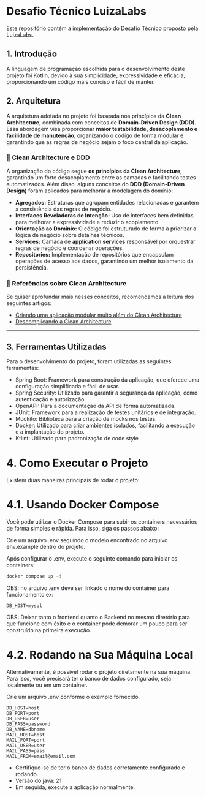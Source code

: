 # Desafio Técnico LuizaLabs
Este repositório contém a implementação do Desafio Técnico proposto pela LuizaLabs.

## 1. Introdução
A linguagem de programação escolhida para o desenvolvimento deste projeto foi Kotlin, devido à sua simplicidade, expressividade e eficácia, proporcionando um código mais conciso e fácil de manter.

## 2. Arquitetura
A arquitetura adotada no projeto foi baseada nos princípios da **Clean Architecture**, combinada com conceitos de **Domain-Driven Design (DDD)**.  
Essa abordagem visa proporcionar **maior testabilidade, desacoplamento e facilidade de manutenção**, organizando o código de forma modular e garantindo que as regras de negócio sejam o foco central da aplicação.

### **🔹 Clean Architecture e DDD**
A organização do código segue **os princípios da Clean Architecture**, garantindo um forte desacoplamento entre as camadas e facilitando testes automatizados. Além disso, alguns conceitos do **DDD (Domain-Driven Design)** foram aplicados para melhorar a modelagem do domínio:

- **Agregados:** Estruturas que agrupam entidades relacionadas e garantem a consistência das regras de negócio.
- **Interfaces Reveladoras de Intenção:** Uso de interfaces bem definidas para melhorar a expressividade e reduzir o acoplamento.
- **Orientação ao Domínio:** O código foi estruturado de forma a priorizar a lógica de negócio sobre detalhes técnicos.
- **Services:** Camada de **application services** responsável por orquestrar regras de negócio e coordenar operações.
- **Repositories:** Implementação de repositórios que encapsulam operações de acesso aos dados, garantindo um melhor isolamento da persistência.

### **🔹 Referências sobre Clean Architecture**
Se quiser aprofundar mais nesses conceitos, recomendamos a leitura dos seguintes artigos:

- [Criando uma aplicação modular muito além do Clean Architecture](https://medium.com/luizalabs/criando-uma-aplica%C3%A7%C3%A3o-modular-muito-al%C3%A9m-do-clean-architecture-5dde3687c5d6)
- [Descomplicando a Clean Architecture](https://medium.com/luizalabs/descomplicando-a-clean-architecture-cf4dfc4a1ac6)

---

## 3. Ferramentas Utilizadas
Para o desenvolvimento do projeto, foram utilizadas as seguintes ferramentas:

- Spring Boot: Framework para construção da aplicação, que oferece uma configuração simplificada e fácil de usar.
- Spring Security: Utilizado para garantir a segurança da aplicação, como autenticação e autorização.
- OpenAPI: Para a documentação da API de forma automatizada.
- JUnit: Framework para a realização de testes unitários e de integração.
- Mockito: Biblioteca para a criação de mocks nos testes.
- Docker: Utilizado para criar ambientes isolados, facilitando a execução e a implantação do projeto.
- Ktlint: Utilizado para padronização de code style
  
# 4. Como Executar o Projeto
Existem duas maneiras principais de rodar o projeto:

# 4.1. Usando Docker Compose
Você pode utilizar o Docker Compose para subir os containers necessários de forma simples e rápida. Para isso, siga os passos abaixo:

Crie um arquivo .env seguindo o modelo encontrado no arquivo env.example dentro do projeto.

Após configurar o .env, execute o seguinte comando para iniciar os containers:

```bash
docker compose up -d
```
OBS: no arquivo .env deve ser linkado o nome do container para funcionamento
ex:
```
DB_HOST=mysql
```
OBS: Deixar tanto o frontend quanto o Backend no mesmo diretório para que funcione com êxito e o container pode demorar um pouco para ser construído na primeira execução.

# 4.2. Rodando na Sua Máquina Local
Alternativamente, é possível rodar o projeto diretamente na sua máquina. Para isso, você precisará ter o banco de dados configurado, seja localmente ou em um container.

Crie um arquivo .env conforme o exemplo fornecido.

```
DB_HOST=host
DB_PORT=port
DB_USER=user
DB_PASS=password
DB_NAME=dbname
MAIL_HOST=host
MAIL_PORT=port
MAIL_USER=user
MAIL_PASS=pass
MAIL_FROM=email@email.com
```

- Certifique-se de ter o banco de dados corretamente configurado e rodando.
- Versão do java: 21
- Em seguida, execute a aplicação normalmente.
